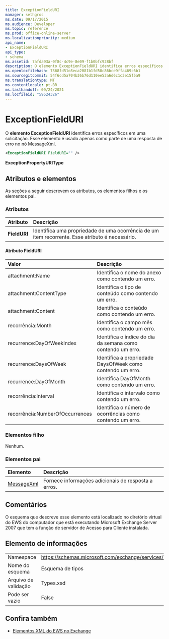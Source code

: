 ```yaml
---
title: ExceptionFieldURI
manager: sethgros
ms.date: 09/17/2015
ms.audience: Developer
ms.topic: reference
ms.prod: office-online-server
ms.localizationpriority: medium
api_name:
- ExceptionFieldURI
api_type:
- schema
ms.assetid: 7afda93a-0f8c-4c9e-8e09-f1b0bfc928bf
description: O elemento ExceptionFieldURI identifica erros específicos em uma solicitação. Esse elemento é usado apenas como parte de uma resposta de erro no nó MessageXml.
ms.openlocfilehash: 7368fd51e8eca2081b1fd50c86bce9ffa469c6b1
ms.sourcegitcommit: 54f6cd5a704b36b76d110ee53a6d6c1c3e15f5a9
ms.translationtype: MT
ms.contentlocale: pt-BR
ms.lasthandoff: 09/24/2021
ms.locfileid: "59524326"
---
```

# <a name="exceptionfielduri"></a>ExceptionFieldURI

O **elemento ExceptionFieldURI** identifica erros específicos em uma solicitação. Esse elemento é usado apenas como parte de uma resposta de erro no [nó MessageXml.](messagexml.md) 
  
```xml
<ExceptionFieldURI FieldURI="" />
```

 **ExceptionPropertyURIType**
## <a name="attributes-and-elements"></a>Atributos e elementos

As seções a seguir descrevem os atributos, os elementos filhos e os elementos pai.
  
### <a name="attributes"></a>Atributos

|**Atributo**|**Descrição**|
|:-----|:-----|
|**FieldURI** <br/> |Identifica uma propriedade de uma ocorrência de um item recorrente. Esse atributo é necessário.  <br/> |
   
#### <a name="fielduri-attribute"></a>Atributo FieldURI

|**Valor**|**Descrição**|
|:-----|:-----|
|attachment:Name  <br/> |Identifica o nome do anexo como contendo um erro.  <br/> |
|attachment:ContentType  <br/> |Identifica o tipo de conteúdo como contendo um erro.  <br/> |
|attachment:Content  <br/> |Identifica o conteúdo como contendo um erro.  <br/> |
|recorrência:Month  <br/> |Identifica o campo mês como contendo um erro.  <br/> |
|recurrence:DayOfWeekIndex  <br/> |Identifica o índice do dia da semana como contendo um erro.  <br/> |
|recurrence:DaysOfWeek  <br/> |Identifica a propriedade DaysOfWeek como contendo um erro.  <br/> |
|recurrence:DayOfMonth  <br/> |Identifica DayOfMonth como contendo um erro.  <br/> |
|recorrência:Interval  <br/> |Identifica o intervalo como contendo um erro.  <br/> |
|recorrência:NumberOfOccurrences  <br/> |Identifica o número de ocorrências como contendo um erro.  <br/> |
   
### <a name="child-elements"></a>Elementos filho

Nenhum.
  
### <a name="parent-elements"></a>Elementos pai

|**Elemento**|**Descrição**|
|:-----|:-----|
|[MessageXml](messagexml.md) <br/> |Fornece informações adicionais de resposta a erros.  <br/> |
   
## <a name="remarks"></a>Comentários

O esquema que descreve esse elemento está localizado no diretório virtual do EWS do computador que está executando Microsoft Exchange Server 2007 que tem a função de servidor de Acesso para Cliente instalada.
  
## <a name="element-information"></a>Elemento de informações

|||
|:-----|:-----|
|Namespace  <br/> |https://schemas.microsoft.com/exchange/services/2006/types  <br/> |
|Nome do esquema  <br/> |Esquema de tipos  <br/> |
|Arquivo de validação  <br/> |Types.xsd  <br/> |
|Pode ser vazio  <br/> |False  <br/> |
   
## <a name="see-also"></a>Confira também



- [Elementos XML do EWS no Exchange](ews-xml-elements-in-exchange.md)

